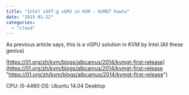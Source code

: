 ```yaml
---
title: "Intel iGVT-g vGPU in KVM - KVMGT howto"
date: "2015-01-22"
categories: 
  - "cloud"
---
```


As previous article says, this is a vGPU solution in KVM by Intel.(All these genius)

[https://01.org/zh/kvm/blogs/albcamus/2014/kvmgt-first-release](https://01.org/zh/kvm/blogs/albcamus/2014/kvmgt-first-release "https://01.org/zh/kvm/blogs/albcamus/2014/kvmgt-first-release")

CPU: i5-4460 OS: Ubuntu 14.04 Desktop
